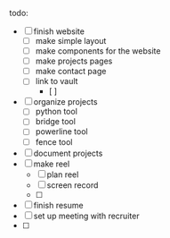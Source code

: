 
todo:

- [ ] finish website
	- [ ] make simple layout
	- [ ] make components for the website
	- [ ] make projects pages
	- [ ] make contact page
	- [ ] link to vault
		- [ ] 
- [ ] organize projects
	- [ ] python tool
	- [ ] bridge tool
	- [ ] powerline tool
	- [ ] fence tool
- [ ] document projects
- [ ] make reel
	- [ ] plan reel
	- [ ] screen record
	- [ ] 
- [ ] finish resume
- [ ] set up meeting with recruiter
- [ ] 


